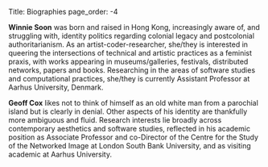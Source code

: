 Title: Biographies
page_order: -4

**Winnie Soon** was born and raised in Hong Kong, increasingly aware of, and struggling with, identity politics regarding colonial legacy and postcolonial authoritarianism. As an artist-coder-researcher, she/they is interested in queering the intersections of technical and artistic practices as a feminist praxis, with works appearing in museums/galleries, festivals, distributed networks, papers and books. Researching in the areas of software studies and computational practices, she/they is currently Assistant Professor at Aarhus University, Denmark.

**Geoff Cox** likes not to think of himself as an old white man from a parochial island but is clearly in denial. Other aspects of his identity are thankfully more ambiguous and fluid. Research interests lie broadly across contemporary aesthetics and software studies, reflected in his academic position as Associate Professor and co-Director of the Centre for the Study of the Networked Image at London South Bank University, and as visiting academic at Aarhus University.
